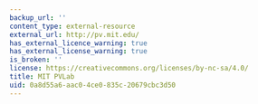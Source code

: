 ```yaml
---
backup_url: ''
content_type: external-resource
external_url: http://pv.mit.edu/
has_external_licence_warning: true
has_external_license_warning: true
is_broken: ''
license: https://creativecommons.org/licenses/by-nc-sa/4.0/
title: MIT PVLab
uid: 0a8d55a6-aac0-4ce0-835c-20679cbc3d50
---
```

